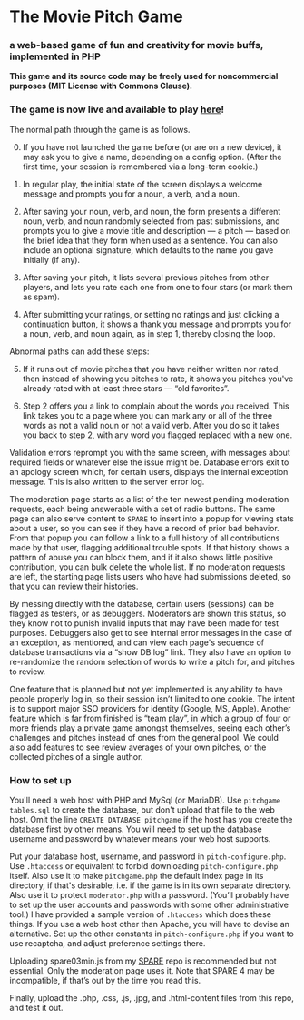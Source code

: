 # The Movie Pitch Game
### a web-based game of fun and creativity for movie buffs, implemented in PHP

**This game and its source code may be freely used for noncommercial purposes (MIT License with Commons Clause).**

### The game is now live and available to play [here](http://paulkienitz.net/pitchgame/)!

The normal path through the game is as follows.

0. If you have not launched the game before (or are on a new device), it may ask you to give a name, depending on a config option.
(After the first time, your session is remembered via a long-term cookie.)

1. In regular play, the initial state of the screen displays a welcome message and prompts you for a noun, a verb, and a noun.

2. After saving your noun, verb, and noun, the form presents a different noun, verb, and noun randomly selected from past submissions, and prompts you to give a movie title and description — a pitch — based on the brief idea that they form when used as a sentence.
You can also include an optional signature, which defaults to the name you gave initially (if any).

3. After saving your pitch, it lists several previous pitches from other players, and lets you rate each one from one to four stars (or mark them as spam).

4. After submitting your ratings, or setting no ratings and just clicking a continuation button, it shows a thank you message and prompts you for a noun, verb, and noun again, as in step 1, thereby closing the loop.

Abnormal paths can add these steps:

5. If it runs out of movie pitches that you have neither written nor rated, then instead of showing you pitches to rate, it shows you pitches you've already rated with at least three stars — “old favorites”.

6. Step 2 offers you a link to complain about the words you received.
This link takes you to a page where you can mark any or all of the three words as not a valid noun or not a valid verb.
After you do so it takes you back to step 2, with any word you flagged replaced with a new one.

Validation errors reprompt you with the same screen, with messages about required fields or whatever else the issue might be.
Database errors exit to an apology screen which, for certain users, displays the internal exception message.
This is also written to the server error log.

The moderation page starts as a list of the ten newest pending moderation requests, each being answerable with a set of radio buttons.
The same page can also serve content to `SPARE` to insert into a popup for viewing stats about a user, so you can see if they have a record of prior bad behavior.
From that popup you can follow a link to a full history of all contributions made by that user, flagging additional trouble spots.
If that history shows a pattern of abuse you can block them, and if it also shows little positive contribution, you can bulk delete the whole list.
If no moderation requests are left, the starting page lists users who have had submissions deleted, so that you can review their histories.

By messing directly with the database, certain users (sessions) can be flagged as testers, or as debuggers.
Moderators are shown this status, so they know not to punish invalid inputs that may have been made for test purposes.
Debuggers also get to see internal error messages in the case of an exception, as mentioned, and can view each page's sequence of database transactions via a “show DB log” link.
They also have an option to re-randomize the random selection of words to write a pitch for, and pitches to review.

One feature that is planned but not yet implemented is any ability to have people properly log in, so their session isn’t limited to one cookie.
The intent is to support major SSO providers for identity (Google, MS, Apple).
Another feature which is far from finished is “team play”, in which a group of four or more friends play a private game amongst themselves, seeing each other’s challenges and pitches instead of ones from the general pool.
We could also add features to see review averages of your own pitches, or the collected pitches of a single author.

### How to set up

You'll need a web host with PHP and MySql (or MariaDB).
Use `pitchgame tables.sql` to create the database, but don't upload that file to the web host.
Omit the line `CREATE DATABASE pitchgame` if the host has you create the database first by other means.
You will need to set up the database username and password by whatever means your web host supports.

Put your database host, username, and password in `pitch-configure.php`.
Use `.htaccess` or equivalent to forbid downloading `pitch-configure.php` itself.
Also use it to make `pitchgame.php` the default index page in its directory, if that's desirable, i.e. if the game is in its own separate directory.
Also use it to protect `moderator.php` with a password.
(You’ll probably have to set up the user accounts and passwords with some other administrative tool.)
I have provided a sample version of `.htaccess` which does these things.
If you use a web host other than Apache, you will have to devise an alternative.
Set up the other constants in `pitch-configure.php` if you want to use recaptcha, and adjust preference settings there.

Uploading spare03min.js from my [SPARE](https://github.com/paulkienitz/SPARE) repo is recommended but not essential.
Only the moderation page uses it.
Note that SPARE 4 may be incompatible, if that’s out by the time you read this.

Finally, upload the .php, .css, .js, .jpg, and .html-content files from this repo, and test it out.
